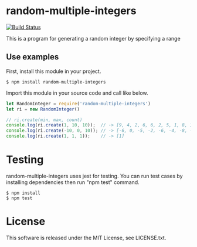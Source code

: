 # random-multiple-integers

[![Build Status](https://travis-ci.org/wafuwafu13/random-integer.svg?branch=master)](https://travis-ci.org/wafuwafu13/random-integer)

This is a program for generating a random integer by specifying a range

## Use examples

First, install this module in your project.
```
$ npm install random-multiple-integers
```
Import this module in your source code and call like below.

```javascript
let RandomInteger = require('random-multiple-integers')
let ri = new RandomInteger()

// ri.create(min, max, count)
console.log(ri.create(1, 10, 10));  // -> [9, 4, 2, 6, 6, 2, 5, 1, 8, 10]
console.log(ri.create(-10, 0, 10)); // -> [-6, 0, -5, -2, -6, -4, -8, -3, -10, -9]
console.log(ri.create(1, 1, 1));    // -> [1]
```

# Testing

random-multiple-integers uses jest for testing. You can run test cases by installing dependencies then run "npm test" command.
```
$ npm install
$ npm test
```

# License

This software is released under the MIT License, see LICENSE.txt.
